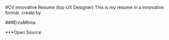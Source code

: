 #CV innovative Resume (top UX Designer)
This is my resume in a innovative format.
create by 

###ErosMlima

***Open Source
